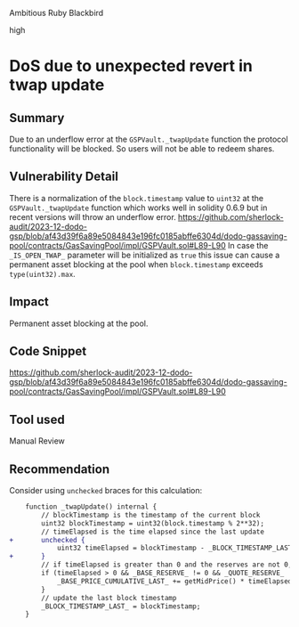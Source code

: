 Ambitious Ruby Blackbird

high

# DoS due to unexpected revert in twap update

## Summary
Due to an underflow error at the `GSPVault._twapUpdate` function the protocol functionality will be blocked. So users will not be able to redeem shares.

## Vulnerability Detail
There is a normalization of the `block.timestamp` value to `uint32` at the `GSPVault._twapUpdate` function which works well in solidity 0.6.9 but in recent versions will throw an underflow error.
https://github.com/sherlock-audit/2023-12-dodo-gsp/blob/af43d39f6a89e5084843e196fc0185abffe6304d/dodo-gassaving-pool/contracts/GasSavingPool/impl/GSPVault.sol#L89-L90
In case the `_IS_OPEN_TWAP_` parameter will be initialized as `true` this issue can cause a permanent asset blocking at the pool when `block.timestamp` exceeds `type(uint32).max`.  

## Impact
Permanent asset blocking at the pool.

## Code Snippet
https://github.com/sherlock-audit/2023-12-dodo-gsp/blob/af43d39f6a89e5084843e196fc0185abffe6304d/dodo-gassaving-pool/contracts/GasSavingPool/impl/GSPVault.sol#L89-L90

## Tool used
Manual Review

## Recommendation
Consider using `unchecked` braces for this calculation:
```diff
    function _twapUpdate() internal {
        // blockTimestamp is the timestamp of the current block
        uint32 blockTimestamp = uint32(block.timestamp % 2**32);
        // timeElapsed is the time elapsed since the last update
+       unchecked {
            uint32 timeElapsed = blockTimestamp - _BLOCK_TIMESTAMP_LAST_;
+       }
        // if timeElapsed is greater than 0 and the reserves are not 0, update the twap price
        if (timeElapsed > 0 && _BASE_RESERVE_ != 0 && _QUOTE_RESERVE_ != 0) {
            _BASE_PRICE_CUMULATIVE_LAST_ += getMidPrice() * timeElapsed;
        }
        // update the last block timestamp
        _BLOCK_TIMESTAMP_LAST_ = blockTimestamp;
    }
```